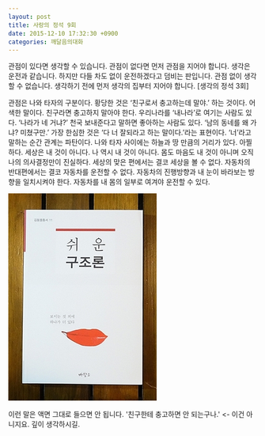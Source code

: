 ```yaml
---
layout: post
title: 사랑의 정석 9회
date: 2015-12-10 17:32:30 +0900
categories: 깨달음의대화
---
```

관점이 있다면 생각할 수 있습니다. 관점이 없다면 먼저 관점을 지어야 합니다. 생각은 운전과 같습니다. 하지만 다들 차도 없이 운전하겠다고 덤비는 판입니다. 관점 없이 생각할 수 없습니다. 생각하기 전에 먼저 생각의 집부터 지어야 합니다. [생각의 정석 3회] 

  


관점은 나와 타자의 구분이다. 황당한 것은 ‘친구로서 충고하는데 말야.’ 하는 것이다. 어색한 말이다. 친구라면 충고하지 말아야 한다. 우리나라를 ‘내나라’로 여기는 사람도 있다. ‘나라가 네 거냐?’ 천국 보내준다고 말하면 좋아하는 사람도 있다. ‘남의 동네를 왜 가냐? 미쳤구만.’ 가장 한심한 것은 ‘다 너 잘되라고 하는 말이다.’라는 표현이다. ‘너’라고 말하는 순간 관계는 파탄이다. 나와 타자 사이에는 하늘과 땅 만큼의 거리가 있다. 아찔하다. 세상은 내 것이 아니다. 나 역시 내 것이 아니다. 몸도 마음도 내 것이 아니며 오직 나의 의사결정만이 진실하다. 세상의 맞은 편에서는 결코 세상을 볼 수 없다. 자동차의 반대편에서는 결코 자동차를 운전할 수 없다. 자동차의 진행방향과 내 눈이 바라보는 방향을 일치시켜야 한다. 자동차를 내 몸의 일부로 여겨야 운전할 수 있다. 

  


  



<img src="files/attach/images/198/793/646/DSC01488.JPG" alt="DSC01488.JPG" width="300" height="419" />   


  


이런 말은 액면 그대로 들으면 안 됩니다. '친구한테 충고하면 안 되는구나.' <- 이건 아니지요. 깊이 생각하시길.